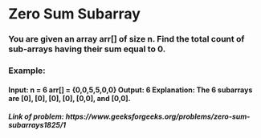 <h1>Zero Sum Subarray</h1>
<h3>You are given an array arr[] of size n. Find the total count of sub-arrays having their sum equal to 0.</h3>
<h3>Example:</h3>
<h4>Input:
n = 6
arr[] = {0,0,5,5,0,0}
Output: 6
Explanation: The 6 subarrays are 
[0], [0], [0], [0], [0,0], and [0,0].</h4>
<h5>Link of problem: https://www.geeksforgeeks.org/problems/zero-sum-subarrays1825/1 </h5>
